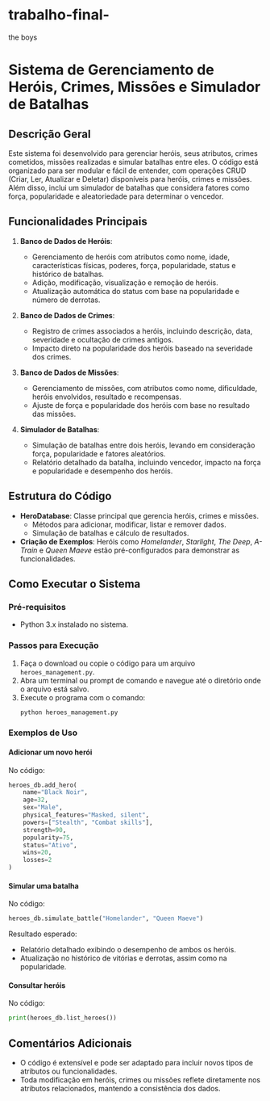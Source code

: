 # trabalho-final-
the boys
# Sistema de Gerenciamento de Heróis, Crimes, Missões e Simulador de Batalhas

## Descrição Geral

Este sistema foi desenvolvido para gerenciar heróis, seus atributos, crimes cometidos, missões realizadas e simular batalhas entre eles. O código está organizado para ser modular e fácil de entender, com operações CRUD (Criar, Ler, Atualizar e Deletar) disponíveis para heróis, crimes e missões. Além disso, inclui um simulador de batalhas que considera fatores como força, popularidade e aleatoriedade para determinar o vencedor.

## Funcionalidades Principais

1. **Banco de Dados de Heróis**:

   - Gerenciamento de heróis com atributos como nome, idade, características físicas, poderes, força, popularidade, status e histórico de batalhas.
   - Adição, modificação, visualização e remoção de heróis.
   - Atualização automática do status com base na popularidade e número de derrotas.

2. **Banco de Dados de Crimes**:

   - Registro de crimes associados a heróis, incluindo descrição, data, severidade e ocultação de crimes antigos.
   - Impacto direto na popularidade dos heróis baseado na severidade dos crimes.

3. **Banco de Dados de Missões**:

   - Gerenciamento de missões, com atributos como nome, dificuldade, heróis envolvidos, resultado e recompensas.
   - Ajuste de força e popularidade dos heróis com base no resultado das missões.

4. **Simulador de Batalhas**:

   - Simulação de batalhas entre dois heróis, levando em consideração força, popularidade e fatores aleatórios.
   - Relatório detalhado da batalha, incluindo vencedor, impacto na força e popularidade e desempenho dos heróis.

## Estrutura do Código

- **HeroDatabase**: Classe principal que gerencia heróis, crimes e missões.
  - Métodos para adicionar, modificar, listar e remover dados.
  - Simulação de batalhas e cálculo de resultados.
- **Criação de Exemplos**: Heróis como *Homelander*, *Starlight*, *The Deep*, *A-Train* e *Queen Maeve* estão pré-configurados para demonstrar as funcionalidades.

## Como Executar o Sistema

### Pré-requisitos

- Python 3.x instalado no sistema.

### Passos para Execução

1. Faça o download ou copie o código para um arquivo `heroes_management.py`.
2. Abra um terminal ou prompt de comando e navegue até o diretório onde o arquivo está salvo.
3. Execute o programa com o comando:
   ```bash
   python heroes_management.py
   ```

### Exemplos de Uso

#### Adicionar um novo herói

No código:

```python
heroes_db.add_hero(
    name="Black Noir",
    age=32,
    sex="Male",
    physical_features="Masked, silent",
    powers=["Stealth", "Combat skills"],
    strength=90,
    popularity=75,
    status="Ativo",
    wins=20,
    losses=2
)
```

#### Simular uma batalha

No código:

```python
heroes_db.simulate_battle("Homelander", "Queen Maeve")
```

Resultado esperado:

- Relatório detalhado exibindo o desempenho de ambos os heróis.
- Atualização no histórico de vitórias e derrotas, assim como na popularidade.

#### Consultar heróis

No código:

```python
print(heroes_db.list_heroes())
```

## Comentários Adicionais

- O código é extensível e pode ser adaptado para incluir novos tipos de atributos ou funcionalidades.
- Toda modificação em heróis, crimes ou missões reflete diretamente nos atributos relacionados, mantendo a consistência dos dados.




